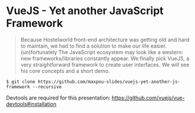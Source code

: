 # VueJS - Yet another JavaScript Framework

> Because Hostelworld front-end architecture was getting old and hard to maintain, we had to find a solution to make our life easier.  (un)fortunately The JavaScript ecosystem may look like a western: new frameworks/libraries constantly appear.  We finally pick VueJS, a very straightforward framework to create user interfaces. We will see his core concepts and a short demo.

```
$ git clone https://github.com/maxpou-slides/vuejs-yet-another-js-framework --recursive
```

Devtools are required for this presentation: https://github.com/vuejs/vue-devtools#installation
